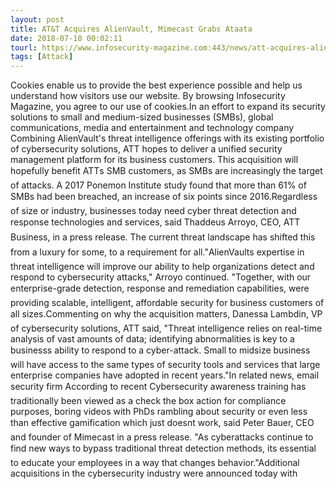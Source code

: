 ```yaml
---
layout: post
title: AT&T Acquires AlienVault, Mimecast Grabs Ataata
date: 2018-07-10 00:02:11
tourl: https://www.infosecurity-magazine.com:443/news/att-acquires-alienvault-mimecast/
tags: [Attack]
---
```

Cookies enable us to provide the best experience possible and help us understand how visitors use our website. By browsing Infosecurity Magazine, you agree to our use of cookies.In an effort to expand its security solutions to small and medium-sized businesses (SMBs), global communications, media and entertainment and technology company Combining AlienVault's threat intelligence offerings with its existing portfolio of cybersecurity solutions, ATT hopes to deliver a unified security management platform for its business customers. This acquisition will hopefully benefit ATTs SMB customers, as SMBs are increasingly the target of attacks. A 2017 Ponemon Institute study found that more than 61% of SMBs had been breached, an increase of six points since 2016.Regardless of size or industry, businesses today need cyber threat detection and response technologies and services, said Thaddeus Arroyo, CEO, ATT Business, in a press release. The current threat landscape has shifted this from a luxury for some, to a requirement for all."AlienVaults expertise in threat intelligence will improve our ability to help organizations detect and respond to cybersecurity attacks," Arroyo continued. "Together, with our enterprise-grade detection, response and remediation capabilities, were providing scalable, intelligent, affordable security for business customers of all sizes.Commenting on why the acquisition matters, Danessa Lambdin, VP of cybersecurity solutions, ATT said, "Threat intelligence relies on real-time analysis of vast amounts of data; identifying abnormalities is key to a businesss ability to respond to a cyber-attack. Small to midsize business will have access to the same types of security tools and services that large enterprise companies have adopted in recent years."In related news, email security firm According to recent Cybersecurity awareness training has traditionally been viewed as a check the box action for compliance purposes, boring videos with PhDs rambling about security or even less than effective gamification which just doesnt work, said Peter Bauer, CEO and founder of Mimecast in a press release. "As cyberattacks continue to find new ways to bypass traditional threat detection methods, its essential to educate your employees in a way that changes behavior."Additional acquisitions in the cybersecurity industry were announced today with 
